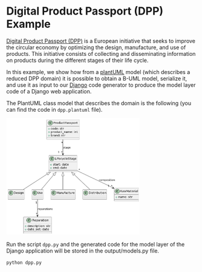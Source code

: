# Digital Product Passport (DPP) Example

[Digital Product Passport (DPP)](https://hadea.ec.europa.eu/calls-proposals/digital-product-passport_en) is a European initiative that seeks to improve the circular economy by optimizing the design, manufacture, and use of products. This initiative consists of collecting and disseminating information on products during the different stages of their life cycle.

In this example, we show how from a [plantUML](https://plantuml.com/class-diagram) model (which describes a reduced DPP domain) it is possible to obtain a B-UML model, serialize it, and use it as input to our [Django](https://www.djangoproject.com/) code generator to produce the model layer code of a Django web application.

The PlantUML class model that describes the domain is the following (you can find the code in `dpp.plantuml` file).

<img src="/examples/dpp/dpp_model.png" alt="WWTP" style="height: 70%; width:70%;"/>

Run the script `dpp.py` and the generated code for the model layer of the Django application will be stored in the output/models.py file.

```sh
python dpp.py
```